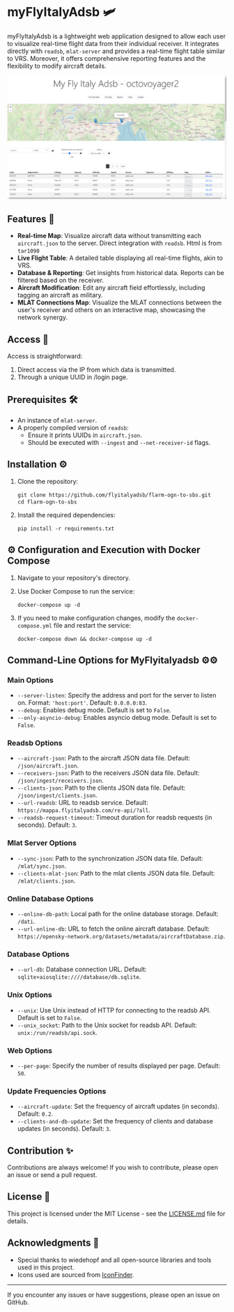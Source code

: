 # myFlyItalyAdsb 🛩️

myFlyItalyAdsb is a lightweight web application designed to allow each user to visualize real-time flight data from their individual receiver. It integrates directly with `readsb`, `mlat-server` and provides a real-time flight table similar to VRS. Moreover, it offers comprehensive reporting features and the flexibility to modify aircraft details.

![index screenshot](index_screenshot.png)

## Features 🌟

- **Real-time Map**: Visualize aircraft data without transmitting each `aircraft.json` to the server. Direct integration with `readsb`. Html is from `tar1090`
- **Live Flight Table**: A detailed table displaying all real-time flights, akin to VRS.
- **Database & Reporting**: Get insights from historical data. Reports can be filtered based on the receiver.
- **Aircraft Modification**: Edit any aircraft field effortlessly, including tagging an aircraft as military.
- **MLAT Connections Map**: Visualize the MLAT connections between the user's receiver and others on an interactive map, showcasing the network synergy.

## Access 🚪

Access is straightforward:
1. Direct access via the IP from which data is transmitted.
2. Through a unique UUID in /login page.

## Prerequisites 🛠️

- An instance of `mlat-server`.
- A properly compiled version of `readsb`:
  - Ensure it prints UUIDs in `aircraft.json`.
  - Should be executed with `--ingest` and `--net-receiver-id` flags.

## Installation ⚙️

1. Clone the repository:
   ```
   git clone https://github.com/flyitalyadsb/flarm-ogn-to-sbs.git
   cd flarm-ogn-to-sbs
   ```

2. Install the required dependencies:
   ```
   pip install -r requirements.txt
   ```

## ⚙️ Configuration and Execution with Docker Compose

1. Navigate to your repository's directory.

2. Use Docker Compose to run the service:
   ```
   docker-compose up -d
   ```

3. If you need to make configuration changes, modify the `docker-compose.yml` file and restart the service:

   ```
   docker-compose down && docker-compose up -d
   ```


## Command-Line Options for MyFlyitalyadsb ⚙️⚙️

### Main Options

- `--server-listen`: Specify the address and port for the server to listen on. Format: `'host:port'`. Default: `0.0.0.0:83`.
- `--debug`: Enables debug mode. Default is set to `False`.
- `--only-asyncio-debug`: Enables asyncio debug mode. Default is set to `False`.

### Readsb Options

- `--aircraft-json`: Path to the aircraft JSON data file. Default: `/json/aircraft.json`.
- `--receivers-json`: Path to the receivers JSON data file. Default: `/json/ingest/receivers.json`.
- `--clients-json`: Path to the clients JSON data file. Default: `/json/ingest/clients.json`.
- `--url-readsb`: URL to readsb service. Default: `https://mappa.flyitalyadsb.com/re-api/?all`.
- `--readsb-request-timeout`: Timeout duration for readsb requests (in seconds). Default: `3`.

### Mlat Server Options

- `--sync-json`: Path to the synchronization JSON data file. Default: `/mlat/sync.json`.
- `--clients-mlat-json`: Path to the mlat clients JSON data file. Default: `/mlat/clients.json`.

### Online Database Options

- `--online-db-path`: Local path for the online database storage. Default: `/dati`.
- `--url-online-db`: URL to fetch the online aircraft database. Default: `https://opensky-network.org/datasets/metadata/aircraftDatabase.zip`.

### Database Options

- `--url-db`: Database connection URL. Default: `sqlite+aiosqlite:////database/db.sqlite`.

### Unix Options

- `--unix`: Use Unix instead of HTTP for connecting to the readsb API. Default is set to `False`.
- `--unix_socket`: Path to the Unix socket for readsb API. Default: `unix:/run/readsb/api.sock`.

### Web Options

- `--per-page`: Specify the number of results displayed per page. Default: `50`.

### Update Frequencies Options

- `--aircraft-update`: Set the frequency of aircraft updates (in seconds). Default: `0.2`.
- `--clients-and-db-update`: Set the frequency of clients and database updates (in seconds). Default: `3`.


## Contribution ✨

Contributions are always welcome! If you wish to contribute, please open an issue or send a pull request.

## License 📄

This project is licensed under the MIT License - see the [LICENSE.md](LICENSE.md) file for details.

## Acknowledgments 👏

- Special thanks to wiedehopf and all open-source libraries and tools used in this project.
- Icons used are sourced from [IconFinder](https://www.iconfinder.com/).

---

If you encounter any issues or have suggestions, please open an issue on GitHub.
